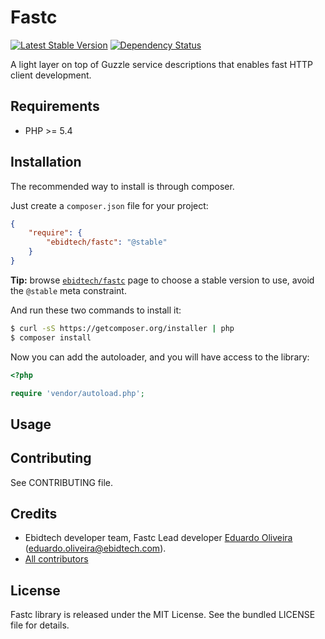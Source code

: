 # Fastc #

[![Latest Stable Version](https://poser.pugx.org/ebidtech/fastc/v/stable.png)](https://packagist.org/packages/ebidtech/fastc) [![Dependency Status](https://www.versioneye.com/user/projects/52f3bd0bec1375381f00008f/badge.png)](https://www.versioneye.com/user/projects/52f3bd0bec1375381f00008f)

A light layer on top of Guzzle service descriptions that enables fast HTTP client development.

## Requirements ##

* PHP >= 5.4

## Installation ##

The recommended way to install is through composer.

Just create a `composer.json` file for your project:

``` json
{
    "require": {
        "ebidtech/fastc": "@stable"
    }
}
```

**Tip:** browse [`ebidtech/fastc`](https://packagist.org/packages/ebidtech/fastc) page to choose a stable version to use, avoid the `@stable` meta constraint.

And run these two commands to install it:

```bash
$ curl -sS https://getcomposer.org/installer | php
$ composer install
```

Now you can add the autoloader, and you will have access to the library:

```php
<?php

require 'vendor/autoload.php';
```

## Usage ##

## Contributing ##

See CONTRIBUTING file.

## Credits ##

* Ebidtech developer team, Fastc Lead developer [Eduardo Oliveira](https://github.com/entering) (eduardo.oliveira@ebidtech.com).
* [All contributors](https://github.com/ebidtech/fastc/contributors)

## License ##

Fastc library is released under the MIT License. See the bundled LICENSE file for details.

